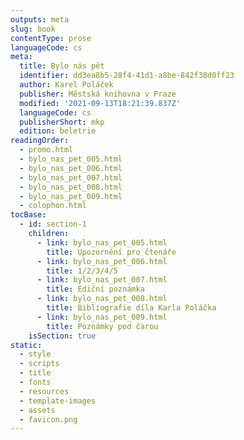 ```yaml
---
outputs: meta
slug: book
contentType: prose
languageCode: cs
meta:
  title: Bylo nás pět
  identifier: dd3ea8b5-28f4-41d1-a8be-842f38d0ff23
  author: Karel Poláček
  publisher: Městská knihovna v Praze
  modified: '2021-09-13T18:21:39.837Z'
  languageCode: cs
  publisherShort: mkp
  edition: beletrie
readingOrder:
  - promo.html
  - bylo_nas_pet_005.html
  - bylo_nas_pet_006.html
  - bylo_nas_pet_007.html
  - bylo_nas_pet_008.html
  - bylo_nas_pet_009.html
  - colophon.html
tocBase:
  - id: section-1
    children:
      - link: bylo_nas_pet_005.html
        title: Upozornění pro čtenáře
      - link: bylo_nas_pet_006.html
        title: 1/2/3/4/5
      - link: bylo_nas_pet_007.html
        title: Ediční poznámka
      - link: bylo_nas_pet_008.html
        title: Bibliografie díla Karla Poláčka
      - link: bylo_nas_pet_009.html
        title: Poznámky pod čarou
    isSection: true
static:
  - style
  - scripts
  - title
  - fonts
  - resources
  - template-images
  - assets
  - favicon.png
---
```

